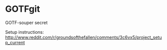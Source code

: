 # GOTFgit
GOTF-souper secret

Setup instructions: http://www.reddit.com/r/groundsofthefallen/comments/3c6vx5/project_setup_current
